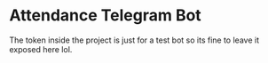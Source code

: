 # Attendance Telegram Bot

The token inside the project is just for a test bot so its fine to leave it exposed here lol.
